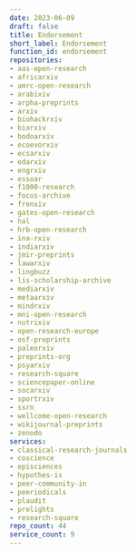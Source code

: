 ```yaml
---
date: 2023-06-09
draft: false
title: Endorsement
short_label: Endorsement
function_id: endorsement
repositories:
- aas-open-research
- africarxiv
- amrc-open-research
- arabixiv
- arpha-preprints
- arxiv
- biohackrxiv
- biorxiv
- bodoarxiv
- ecoevorxiv
- ecsarxiv
- edarxiv
- engrxiv
- essoar
- f1000-research
- focus-archive
- frenxiv
- gates-open-research
- hal
- hrb-open-research
- ina-rxiv
- indiarxiv
- jmir-preprints
- lawarxiv
- lingbuzz
- lis-scholarship-archive
- mediarxiv
- metaarxiv
- mindrxiv
- mni-open-research
- nutrixiv
- open-research-europe
- osf-preprints
- paleorxiv
- preprints-org
- psyarxiv
- research-square
- sciencepaper-online
- socarxiv
- sportrxiv
- ssrn
- wellcome-open-research
- wikijournal-preprints
- zenodo
services:
- classical-research-journals
- coscience
- episciences
- hypothes-is
- peer-community-in
- peeriodicals
- plaudit
- prelights
- research-square
repo_count: 44
service_count: 9
---
```




